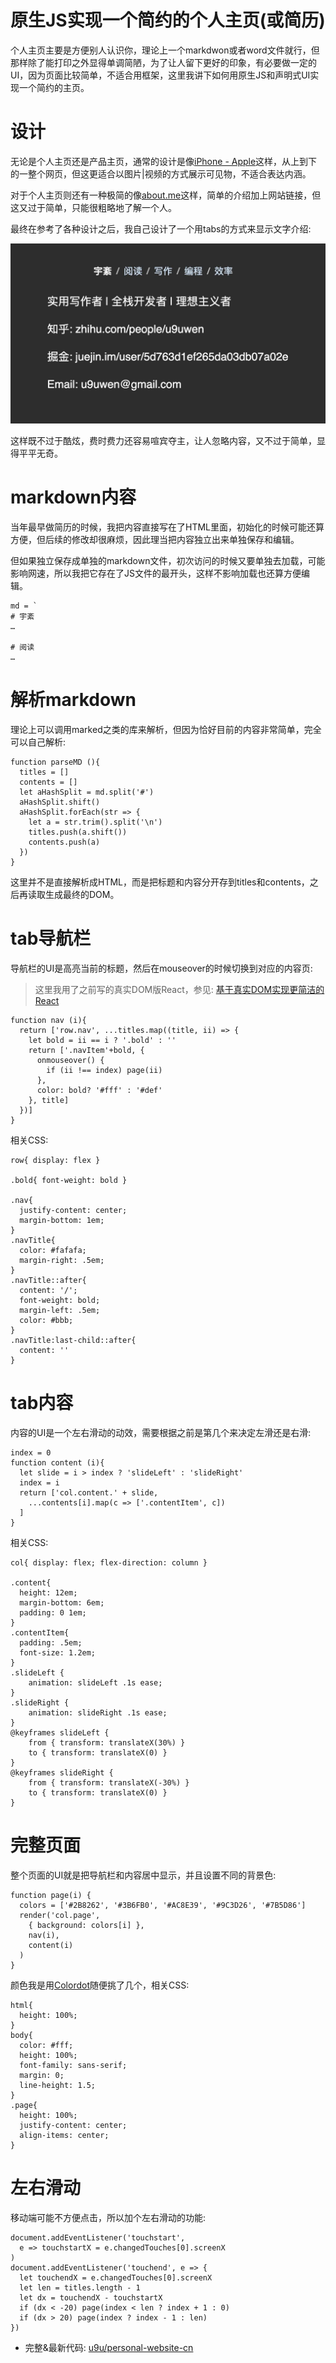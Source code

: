 # 原生JS实现一个简约的个人主页(或简历)
个人主页主要是方便别人认识你，理论上一个markdwon或者word文件就行，但那样除了能打印之外显得单调简陋，为了让人留下更好的印象，有必要做一定的UI，因为页面比较简单，不适合用框架，这里我讲下如何用原生JS和声明式UI实现一个简约的主页。

# 设计
无论是个人主页还是产品主页，通常的设计是像[iPhone - Apple](https://www.apple.com/iphone/)这样，从上到下的一整个网页，但这更适合以图片|视频的方式展示可见物，不适合表达内涵。

对于个人主页则还有一种极简的像[about.me](https://about.me/)这样，简单的介绍加上网站链接，但这又过于简单，只能很粗略地了解一个人。

最终在参考了各种设计之后，我自己设计了一个用tabs的方式来显示文字介绍:

![](https://raw.githubusercontent.com/u9u/images/master/E442AC93-B24A-447B-B9A4-CBF5567C19FA.png)

这样既不过于酷炫，费时费力还容易喧宾夺主，让人忽略内容，又不过于简单，显得平平无奇。

# markdown内容
当年最早做简历的时候，我把内容直接写在了HTML里面，初始化的时候可能还算方便，但后续的修改却很麻烦，因此理当把内容独立出来单独保存和编辑。

但如果独立保存成单独的markdown文件，初次访问的时候又要单独去加载，可能影响网速，所以我把它存在了JS文件的最开头，这样不影响加载也还算方便编辑。

```
md = `
# 宇紊
…

# 阅读
…
```

# 解析markdown
理论上可以调用marked之类的库来解析，但因为恰好目前的内容非常简单，完全可以自己解析:

```
function parseMD (){
  titles = []
  contents = []
  let aHashSplit = md.split('#')
  aHashSplit.shift()
  aHashSplit.forEach(str => {
    let a = str.trim().split('\n')
    titles.push(a.shift())
    contents.push(a)
  })
}
```

这里并不是直接解析成HTML，而是把标题和内容分开存到titles和contents，之后再读取生成最终的DOM。

# tab导航栏
导航栏的UI是高亮当前的标题，然后在mouseover的时候切换到对应的内容页:
> 这里我用了之前写的真实DOM版React，参见: [基于真实DOM实现更简洁的React](https://b.uwen.me/?2019-09-09-%E5%9F%BA%E4%BA%8E%E7%9C%9F%E5%AE%9EDOM%E5%AE%9E%E7%8E%B0%E6%9B%B4%E7%AE%80%E6%B4%81%E7%9A%84React.md)

```
function nav (i){
  return ['row.nav', ...titles.map((title, ii) => {
    let bold = ii == i ? '.bold' : ''
    return ['.navItem'+bold, {
      onmouseover() {
        if (ii !== index) page(ii)
      },
      color: bold? '#fff' : '#def'
    }, title]
  })]
}
```

相关CSS:
```
row{ display: flex }

.bold{ font-weight: bold }

.nav{
  justify-content: center;
  margin-bottom: 1em;
}
.navTitle{
  color: #fafafa;
  margin-right: .5em;
}
.navTitle::after{
  content: '/';
  font-weight: bold;
  margin-left: .5em;
  color: #bbb;
}
.navTitle:last-child::after{
  content: ''
}
```
# tab内容
内容的UI是一个左右滑动的动效，需要根据之前是第几个来决定左滑还是右滑:
```
index = 0
function content (i){
  let slide = i > index ? 'slideLeft' : 'slideRight'
  index = i
  return ['col.content.' + slide,
    ...contents[i].map(c => ['.contentItem', c])
  ]
}
```

相关CSS:
```
col{ display: flex; flex-direction: column }

.content{
  height: 12em;
  margin-bottom: 6em;
  padding: 0 1em;
}
.contentItem{
  padding: .5em;
  font-size: 1.2em;
}
.slideLeft {
	animation: slideLeft .1s ease;
}
.slideRight {
	animation: slideRight .1s ease;
}
@keyframes slideLeft {
	from { transform: translateX(30%) }
	to { transform: translateX(0) }
}
@keyframes slideRight {
	from { transform: translateX(-30%) }
	to { transform: translateX(0) }
}
```
# 完整页面
整个页面的UI就是把导航栏和内容居中显示，并且设置不同的背景色:

```
function page(i) {
  colors = ['#2B8262', '#3B6FB0', '#AC8E39', '#9C3D26', '#7B5D86']
  render('col.page',
    { background: colors[i] },
    nav(i),
    content(i)
  )
}
```

颜色我是用[Colordot](https://color.hailpixel.com/)随便挑了几个，相关CSS:
```
html{
  height: 100%;
}
body{
  color: #fff;
  height: 100%;
  font-family: sans-serif;
  margin: 0;
  line-height: 1.5;
}
.page{
  height: 100%;
  justify-content: center;
  align-items: center;
}
```

# 左右滑动
移动端可能不方便点击，所以加个左右滑动的功能:
```
document.addEventListener('touchstart',
  e => touchstartX = e.changedTouches[0].screenX
)
document.addEventListener('touchend', e => {
  let touchendX = e.changedTouches[0].screenX
  let len = titles.length - 1
  let dx = touchendX - touchstartX
  if (dx < -20) page(index < len ? index + 1 : 0)
  if (dx > 20) page(index ? index - 1 : len)
})
```

- 完整&最新代码: [u9u/personal-website-cn](https://github.com/u9u/personal-website-cn)
